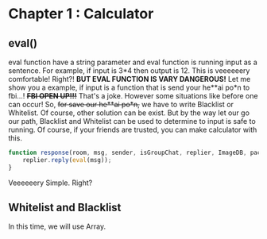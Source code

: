 # Chapter 1 : Calculator

## eval()
eval function have a string parameter and eval function is running input as a sentence. For example, if input is 3\*4 then output is 12. This is veeeeeery comfortable! Right?! **BUT EVAL FUNCTION IS VARY DANGEROUS!** Let me show you a example, if input is a function that is send your he\*\*ai po\*n to fbi...! **~~FBI OPEN UP!!!~~** That's a joke. However some situations like before one can occur! So, ~~for save our he\*\*ai po\*n,~~ we have to write Blacklist or Whitelist. Of course, other solution can be exist. But by the way let our go our path, Blacklist and Whitelist can be used to determine to input is safe to running. Of course, if your friends are trusted, you can make calculator with this.
```js
function response(room, msg, sender, isGroupChat, replier, ImageDB, packageName, threadId){
    replier.reply(eval(msg));
}
```
Veeeeeery Simple. Right?
## Whitelist and Blacklist
In this time, we will use Array.

